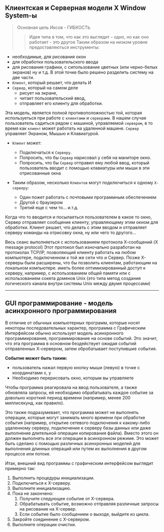## Клиентская и Серверная модели X Window System-ы

> Основная цель Иксов - ГИБКОСТЬ
>> Идея типа в том, что как это выглядит - одно, но как оно работает - это другое
Таким образом на низком уровне предоставляються инструменты:
- необходимые, для рисования окон
- для обработки пользовательского ввода
- для рисования графики, с сипользование цветных (или черно-белых экранов) ну и т.д.
В этой точке было решено разделить систему на две части.
- `Клиент`, который решает, что делать И
- `Сервер`, который на самом деле 
    - рисует на экране,
    - читает пользовательский ввод,
    - отправляет его клиенту для обработки.

Эта модель, является полной противоположностью той, которая используеться при работе с `клиентами` и `серверами`.
В нашем случае пользователь садиться рядом с машиной, управляемой `сервером`, в то время как `клиент` может работать на удаленной машине.
`Сервер` управляет Экраном, Мышью и Клавиатурой.
- `Клиент` может: 
    - Подключаться к `Серверу`. 
	- Попросить, что бы `Сервер` нарисовал у себя на маниторе окно.
	- Попросить, что бы `Сервер` отправил ему любой ввод, который пользователь вводит с помощью клавиатуры или мыши в эти отрисованные окна

- Таким образом, несколько `Клиентов` могут подключиться к одному `Х-серверу`:
    - Один пожет работать с почтовыми программным обеспечением
    - Другой с браузером
    - Третий еще с чем то... и.т.д.

Когда что то вводится и посылаеться пользователем в какое то окно, Сервер отправляет сообщение клиенту, управляющему этим окном для обработки.
Клиент решает, что делать с этим вводом и отправляет серверу команды на отрисовку окна, ну или чего то другого...

Весь сеанс выполняеться с использованием протокола Х-сообщений (X message protocol)
Этот протокол был изночально разработан на протоколах TCP/IP, позволяющий клиенту работать на любом компьютере, подключенном к той же сети что и Сервер.
Позже Х-серверы были расширены, что бы позволить клиентам, работающим на локальном компьютере. иметь более оптимизированный доступ к серверу, например, с использованием общей памяти или с использованием сокета доменов Unix (это типа метод создания логического канала внутри системы Unix между двумя процессами)

---
## GUI программирование - модель асинхронного программирования
В отличие от обычных компьютерных программ, которые носят некоторы последовательных характер, программа с Графическим Интерфейсом обычно использует модель асинхронного программирования, программирование на основе событий. Это значит, что эта программа в основном бездействует ожидая событий отправленных Х-сервером, затем обробатывает поступившие события.

**Событие может быть таким:**
- пользователь нажал первую кнопку мыши (левую) в точке с координатами х, у
- Необходимо перерисовать окно, которым вы управляете

Чтобы программа реагировала на ввод пользователя, а также обновляла запросы, ей необходимо обрабатывать каждое событие за довольно короткий период времени (например, менее 200 миллисекунд, как правило).

Это также подразумевает, что программа может не выполнять операции, которые могут занимать много времени при обработке события (например, открытие сетевого подключения к какому-либо удаленному серверу, подключение к серверу базы данных или даже выполнение длительной операции копирования файла).
Вместо этого он должен выполнять все эти операции в асинхронном режиме.
Это может быть сделано с помощью различных асинхронных моделей для выполнения длинных операций или путем их выполнения в другом процессе или потоке.

Итак, внешний вид программы с графическим интерфейсом выглядит примерно так:
1. Выполнить процедуры инициализации.
2. Подключиться к X-серверу.
3. Выполните инициализацию.
4. Пока не закончено:
    1. Получите следующее событие от X-сервера.
    2. Обрабатывать событие, возможно отправляя различные запросы на рисование на X-сервер.
    3. Если событие было сообщением о выходе, выйдите из цикла.
5. Закройте соединение с X-сервером.
6. Выполните операции очистки.
